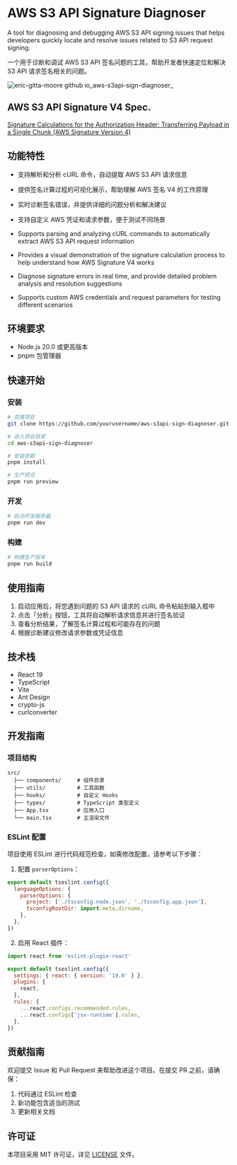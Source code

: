 # AWS S3 API Signature Diagnoser

A tool for diagnosing and debugging AWS S3 API signing issues that helps developers quickly locate and resolve issues related to S3 API request signing.

一个用于诊断和调试 AWS S3 API 签名问题的工具，帮助开发者快速定位和解决 S3 API 请求签名相关的问题。

![eric-gitta-moore github io_aws-s3api-sign-diagnoser_](https://github.com/user-attachments/assets/7d7ee1c2-9ffd-4830-a9c7-ca1436125532)


## AWS S3 API Signature V4 Spec.
[Signature Calculations for the Authorization Header: Transferring Payload in a Single Chunk (AWS Signature Version 4)](https://docs.aws.amazon.com/AmazonS3/latest/API/sig-v4-header-based-auth.html)

## 功能特性

- 支持解析和分析 cURL 命令，自动提取 AWS S3 API 请求信息
- 提供签名计算过程的可视化展示，帮助理解 AWS 签名 V4 的工作原理
- 实时诊断签名错误，并提供详细的问题分析和解决建议
- 支持自定义 AWS 凭证和请求参数，便于测试不同场景

- Supports parsing and analyzing cURL commands to automatically extract AWS S3 API request information
- Provides a visual demonstration of the signature calculation process to help understand how AWS Signature V4 works
- Diagnose signature errors in real time, and provide detailed problem analysis and resolution suggestions
- Supports custom AWS credentials and request parameters for testing different scenarios

## 环境要求

- Node.js 20.0 或更高版本
- pnpm 包管理器

## 快速开始

### 安装

```bash
# 克隆项目
git clone https://github.com/yourusername/aws-s3api-sign-diagnoser.git

# 进入项目目录
cd aws-s3api-sign-diagnoser

# 安装依赖
pnpm install

# 生产预览
pnpm run preview
```

### 开发

```bash
# 启动开发服务器
pnpm run dev
```

### 构建

```bash
# 构建生产版本
pnpm run build
```

## 使用指南

1. 启动应用后，将您遇到问题的 S3 API 请求的 cURL 命令粘贴到输入框中
2. 点击「分析」按钮，工具将自动解析请求信息并进行签名验证
3. 查看分析结果，了解签名计算过程和可能存在的问题
4. 根据诊断建议修改请求参数或凭证信息

## 技术栈

- React 19
- TypeScript
- Vite
- Ant Design
- crypto-js
- curlconverter

## 开发指南

### 项目结构

```
src/
  ├── components/     # 组件目录
  ├── utils/          # 工具函数
  ├── hooks/          # 自定义 Hooks
  ├── types/          # TypeScript 类型定义
  ├── App.tsx         # 应用入口
  └── main.tsx        # 主渲染文件
```

### ESLint 配置

项目使用 ESLint 进行代码规范检查，如需修改配置，请参考以下步骤：

1. 配置 `parserOptions`：

```js
export default tseslint.config({
  languageOptions: {
    parserOptions: {
      project: ['./tsconfig.node.json', './tsconfig.app.json'],
      tsconfigRootDir: import.meta.dirname,
    },
  },
})
```

2. 启用 React 插件：

```js
import react from 'eslint-plugin-react'

export default tseslint.config({
  settings: { react: { version: '19.0' } },
  plugins: {
    react,
  },
  rules: {
    ...react.configs.recommended.rules,
    ...react.configs['jsx-runtime'].rules,
  },
})
```

## 贡献指南

欢迎提交 Issue 和 Pull Request 来帮助改进这个项目。在提交 PR 之前，请确保：

1. 代码通过 ESLint 检查
2. 新功能包含适当的测试
3. 更新相关文档

## 许可证

本项目采用 MIT 许可证，详见 [LICENSE](./LICENSE) 文件。
